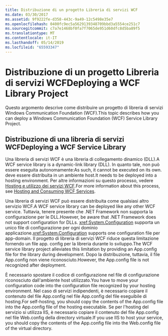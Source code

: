 ```yaml
---
title: Distribuzione di un progetto Libreria di servizi WCF
ms.date: 03/30/2017
ms.assetid: 9f9222fe-d358-443c-9a49-12c5498e35e7
ms.openlocfilehash: 0400fc9ec5a5629139348709bbd3a5554ce251c7
ms.sourcegitcommit: c7a7e1468bf0fa7f7065de951d60dfc8d5ba89f5
ms.translationtype: MT
ms.contentlocale: it-IT
ms.lasthandoff: 05/14/2019
ms.locfileid: "65593347"
---
```

# <a name="deploying-a-wcf-library-project"></a><span data-ttu-id="38c4b-102">Distribuzione di un progetto Libreria di servizi WCF</span><span class="sxs-lookup"><span data-stu-id="38c4b-102">Deploying a WCF Library Project</span></span>
<span data-ttu-id="38c4b-103">Questo argomento descrive come distribuire un progetto di libreria di servizi Windows Communication Foundation (WCF).</span><span class="sxs-lookup"><span data-stu-id="38c4b-103">This topic describes how you can deploy a Windows Communication Foundation (WCF) Service Library Project.</span></span>  
  
## <a name="deploying-a-wcf-service-library"></a><span data-ttu-id="38c4b-104">Distribuzione di una libreria di servizi WCF</span><span class="sxs-lookup"><span data-stu-id="38c4b-104">Deploying a WCF Service Library</span></span>  
 <span data-ttu-id="38c4b-105">Una libreria di servizi WCF è una libreria di collegamento dinamico (DLL).</span><span class="sxs-lookup"><span data-stu-id="38c4b-105">A WCF service library is a dynamic-link library (DLL).</span></span> <span data-ttu-id="38c4b-106">In quanto tale, non può essere eseguita autonomamente:</span><span class="sxs-lookup"><span data-stu-id="38c4b-106">As such, it cannot be executed on its own.</span></span> <span data-ttu-id="38c4b-107">deve essere distribuita in un ambiente host.</span><span class="sxs-lookup"><span data-stu-id="38c4b-107">It needs to be deployed into a hosting environment.</span></span> <span data-ttu-id="38c4b-108">Per altre informazioni su questo processo, vedere [Hosting e utilizzo dei servizi WCF](https://go.microsoft.com/fwlink/?LinkId=99932).</span><span class="sxs-lookup"><span data-stu-id="38c4b-108">For more information about this process, see [Hosting and Consuming WCF Services](https://go.microsoft.com/fwlink/?LinkId=99932).</span></span>  
  
 <span data-ttu-id="38c4b-109">Una libreria di servizi WCF può essere distribuita come qualsiasi altro servizio WCF.</span><span class="sxs-lookup"><span data-stu-id="38c4b-109">A WCF service library can be deployed like any other WCF service.</span></span> <span data-ttu-id="38c4b-110">Tuttavia, tenere presente che .NET Framework non supporta la configurazione per le DLL.</span><span class="sxs-lookup"><span data-stu-id="38c4b-110">However, be aware that .NET Framework does not support configuration for DLLs.</span></span> <span data-ttu-id="38c4b-111"><xref:System.Configuration> supporta un unico file di configurazione per ogni dominio applicazione.</span><span class="sxs-lookup"><span data-stu-id="38c4b-111"><xref:System.Configuration> supports one configuration file per app-domain.</span></span> <span data-ttu-id="38c4b-112">Il progetto di libreria di servizi WCF riduce questa limitazione fornendo un file app. config per la libreria durante lo sviluppo.</span><span class="sxs-lookup"><span data-stu-id="38c4b-112">The WCF service library project alleviates this limitation by providing an App.config file for the library during development.</span></span> <span data-ttu-id="38c4b-113">Dopo la distribuzione, tuttavia, il file App.config non viene riconosciuto.</span><span class="sxs-lookup"><span data-stu-id="38c4b-113">However, the App.config file is not recognized after deployment.</span></span>  
  
 <span data-ttu-id="38c4b-114">È necessario spostare il codice di configurazione nel file di configurazione riconosciuto dall'ambiente host utilizzato.</span><span class="sxs-lookup"><span data-stu-id="38c4b-114">You have to move your configuration code into the configuration file recognized by your hosting environment.</span></span> <span data-ttu-id="38c4b-115">Nel caso di servizi indipendenti, è necessario copiare il contenuto del file App.config nel file App.config del file eseguibile di hosting.</span><span class="sxs-lookup"><span data-stu-id="38c4b-115">For self-hosting, you should copy the contents of the App.config file into the App.config file of the hosting executable.</span></span> <span data-ttu-id="38c4b-116">Se per l'hosting del servizio si utilizza IIS, è necessario copiare il contenuto del file App.config nel file Web.config della directory virtuale.</span><span class="sxs-lookup"><span data-stu-id="38c4b-116">If you use IIS to host your service, you should copy the contents of the App.config file into the Web.config file of the virtual directory.</span></span>
